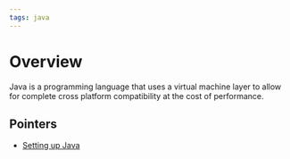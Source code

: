 ```yaml
---
tags: java
---
```

# Overview

Java is a programming language that uses a virtual machine layer to allow for complete cross platform compatibility at the cost of performance.

## Pointers
- [Setting up Java](java_setup.md)